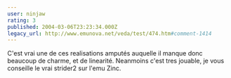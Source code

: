 ```yaml
---
user: ninjaw
rating: 3
published: 2004-03-06T23:23:34.000Z
legacy_url: http://www.emunova.net/veda/test/474.htm#comment-1414
---
```

C'est vrai une de ces realisations amputés auquelle il manque donc beaucoup de charme, et de linearité. Neanmoins c'est tres jouable, je vous conseille le vrai strider2 sur l'emu Zinc.